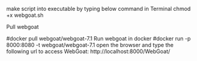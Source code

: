 
make script into executable by typing below command in Terminal
chmod +x webgoat.sh

Pull webgoat

#docker pull webgoat/webgoat-7.1
Run webgoat in docker
#docker run -p 8000:8080 -t webgoat/webgoat-7.1
open the browser and type the following url to access WebGoat:
http://localhost:8000/WebGoat/